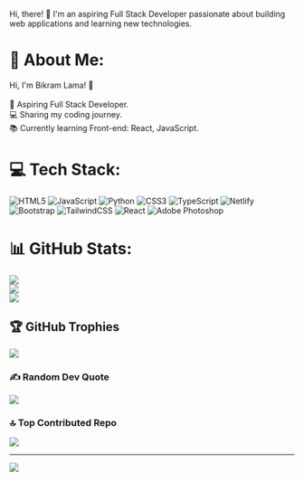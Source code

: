 Hi, there! 👋
I'm an aspiring Full Stack Developer passionate about building web applications and learning new technologies. 

# 💫 About Me:
Hi, I'm Bikram Lama! 👋<br><br>🚀 Aspiring Full Stack Developer.<br>💻 Sharing my coding journey.<br>📚 Currently learning Front-end: React, JavaScript.

# 💻 Tech Stack:
![HTML5](https://img.shields.io/badge/html5-%23E34F26.svg?style=for-the-badge&logo=html5&logoColor=white) ![JavaScript](https://img.shields.io/badge/javascript-%23323330.svg?style=for-the-badge&logo=javascript&logoColor=%23F7DF1E) ![Python](https://img.shields.io/badge/python-3670A0?style=for-the-badge&logo=python&logoColor=ffdd54) ![CSS3](https://img.shields.io/badge/css3-%231572B6.svg?style=for-the-badge&logo=css3&logoColor=white) ![TypeScript](https://img.shields.io/badge/typescript-%23007ACC.svg?style=for-the-badge&logo=typescript&logoColor=white) ![Netlify](https://img.shields.io/badge/netlify-%23000000.svg?style=for-the-badge&logo=netlify&logoColor=#00C7B7) ![Bootstrap](https://img.shields.io/badge/bootstrap-%238511FA.svg?style=for-the-badge&logo=bootstrap&logoColor=white) ![TailwindCSS](https://img.shields.io/badge/tailwindcss-%2338B2AC.svg?style=for-the-badge&logo=tailwind-css&logoColor=white) ![React](https://img.shields.io/badge/react-%2320232a.svg?style=for-the-badge&logo=react&logoColor=%2361DAFB) ![Adobe Photoshop](https://img.shields.io/badge/adobe%20photoshop-%2331A8FF.svg?style=for-the-badge&logo=adobe%20photoshop&logoColor=white)
# 📊 GitHub Stats:
![](https://github-readme-stats.vercel.app/api?username=lamabikram5656&theme=dark&hide_border=false&include_all_commits=false&count_private=false)<br/>
![](https://nirzak-streak-stats.vercel.app/?user=lamabikram5656&theme=dark&hide_border=false)<br/>
![](https://github-readme-stats.vercel.app/api/top-langs/?username=lamabikram5656&theme=dark&hide_border=false&include_all_commits=false&count_private=false&layout=compact)

## 🏆 GitHub Trophies
![](https://github-profile-trophy.vercel.app/?username=lamabikram5656&theme=radical&no-frame=false&no-bg=true&margin-w=4)

### ✍️ Random Dev Quote
![](https://quotes-github-readme.vercel.app/api?type=horizontal&theme=radical)

### 🔝 Top Contributed Repo
![](https://github-contributor-stats.vercel.app/api?username=lamabikram5656&limit=5&theme=dark&combine_all_yearly_contributions=true)

---
[![](https://visitcount.itsvg.in/api?id=lamabikram5656&icon=0&color=0)](https://visitcount.itsvg.in)

<!-- Proudly created with GPRM ( https://gprm.itsvg.in ) -->
